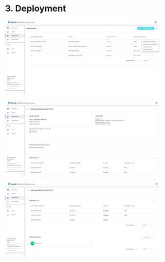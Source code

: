 # 3. Deployment



![](<../.gitbook/assets/image (10).png>)



![](<../.gitbook/assets/image (6).png>)



![](<../.gitbook/assets/image (12).png>)





